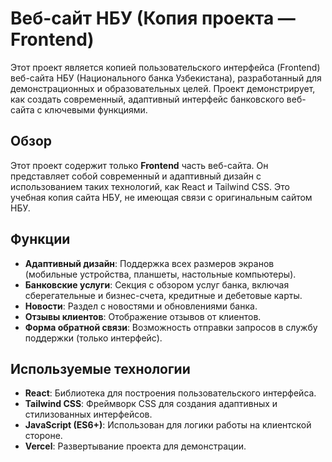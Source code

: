 # Веб-сайт НБУ (Копия проекта — Frontend)

Этот проект является копией пользовательского интерфейса (Frontend) веб-сайта НБУ (Национального банка Узбекистана), разработанный для демонстрационных и образовательных целей. Проект демонстрирует, как создать современный, адаптивный интерфейс банковского веб-сайта с ключевыми функциями.

## Обзор

Этот проект содержит только **Frontend** часть веб-сайта. Он представляет собой современный и адаптивный дизайн с использованием таких технологий, как React и Tailwind CSS. Это учебная копия сайта НБУ, не имеющая связи с оригинальным сайтом НБУ.

## Функции

- **Адаптивный дизайн**: Поддержка всех размеров экранов (мобильные устройства, планшеты, настольные компьютеры).
- **Банковские услуги**: Секция с обзором услуг банка, включая сберегательные и бизнес-счета, кредитные и дебетовые карты.
- **Новости**: Раздел с новостями и обновлениями банка.
- **Отзывы клиентов**: Отображение отзывов от клиентов.
- **Форма обратной связи**: Возможность отправки запросов в службу поддержки (только интерфейс).

## Используемые технологии

- **React**: Библиотека для построения пользовательского интерфейса.
- **Tailwind CSS**: Фреймворк CSS для создания адаптивных и стилизованных интерфейсов.
- **JavaScript (ES6+)**: Использован для логики работы на клиентской стороне.
- **Vercel**: Развертывание проекта для демонстрации.
